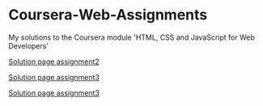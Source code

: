 # Coursera-Web-Assignments
My solutions to the Coursera module 'HTML, CSS and JavaScript for Web Developers'

[Solution page assignment2](https://kingfisher1986.github.io/Coursera-Web-Assignments/module2-solution/index.html)

[Solution page assignment3](https://kingfisher1986.github.io/Coursera-Web-Assignments/module3-solution/index.html)

[Solution page assignment3](https://kingfisher1986.github.io/Coursera-Web-Assignments/module4-solution/index.html)
